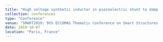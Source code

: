 ```yaml
---
title: "High voltage synthetic inductor in piezoelectric shunt to damp flexible vibrating structures"
collection: conferences
type: "Conference"
venue: "SMART2019: 9th ECCOMAS Thematic Conference on Smart Structures and Material"
date: 2019-10-07
location: "Paris, France"
---
```

